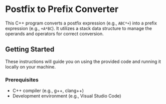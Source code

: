 # Postfix to Prefix Converter

This C++ program converts a postfix expression (e.g., `ABC*+`) into a prefix expression (e.g., `+A*BC`). It utilizes a stack data structure to manage the operands and operators for correct conversion.

## Getting Started

These instructions will guide you on using the provided code and running it locally on your machine.

### Prerequisites

- C++ compiler (e.g., g++, clang++)
- Development environment (e.g., Visual Studio Code)

